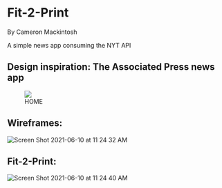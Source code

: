 # Fit-2-Print

By Cameron Mackintosh

A simple news app consuming the NYT API

## Design inspiration: The Associated Press news app

<figure>
  <img src="https://user-images.githubusercontent.com/72054706/121570231-ec575080-c9de-11eb-98a7-a5c01cf5e11a.png">
  <figcaption>HOME</figcaption>
</figure>


## Wireframes:

![Screen Shot 2021-06-10 at 11 24 32 AM](https://user-images.githubusercontent.com/72054706/121569978-9edae380-c9de-11eb-9f94-d7daeb287dc8.png)


## Fit-2-Print:

![Screen Shot 2021-06-10 at 11 24 40 AM](https://user-images.githubusercontent.com/72054706/121570047-b6b26780-c9de-11eb-945b-620f31811e58.png)

